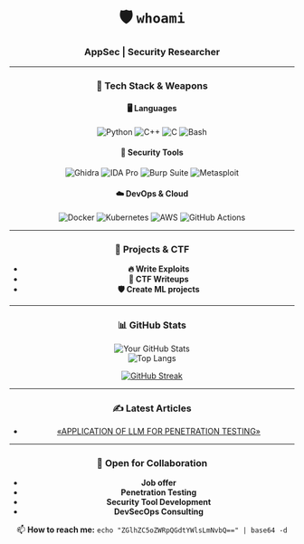 <div align="center">
  
# 🛡️ `whoami`  
### **AppSec | Security Researcher**  

---

### 🔧 **Tech Stack & Weapons**  
#### **🖥️ Languages**  
![Python](https://img.shields.io/badge/Python-3776AB?style=flat&logo=python&logoColor=white)
![C++](https://img.shields.io/badge/C++-00599C?style=flat&logo=c%2B%2B&logoColor=white)
![C](https://img.shields.io/badge/C-A8B9CC?style=flat&logo=c&logoColor=black)
![Bash](https://img.shields.io/badge/Bash-4EAA25?style=flat&logo=gnu-bash&logoColor=white)

#### **🔐 Security Tools**  
![Ghidra](https://img.shields.io/badge/Ghidra-00ADD8?style=flat&logo=data:image/svg+xml;base64,...)
![IDA Pro](https://img.shields.io/badge/IDA_Pro-FF6C37?style=flat)
![Burp Suite](https://img.shields.io/badge/Burp_Suite-FF6C37?style=flat)
![Metasploit](https://img.shields.io/badge/Metasploit-EA2D2D?style=flat)

#### **☁️ DevOps & Cloud**  
![Docker](https://img.shields.io/badge/Docker-2496ED?style=flat&logo=docker&logoColor=white)
![Kubernetes](https://img.shields.io/badge/Kubernetes-326CE5?style=flat&logo=kubernetes&logoColor=white)
![AWS](https://img.shields.io/badge/AWS-232F3E?style=flat&logo=amazon-aws&logoColor=white)
![GitHub Actions](https://img.shields.io/badge/GitHub_Actions-2088FF?style=flat&logo=github-actions&logoColor=white)

---

### 🚀 **Projects & CTF**  
- **🔥 Write Exploits**   
- **📝 CTF Writeups**   
- **🛡️ Create ML projects**   

---

### 📊 **GitHub Stats**  
<div align="center">
  
![Your GitHub Stats](https://github-readme-stats.vercel.app/api?username=yourusername&show_icons=true&theme=radical&hide_border=true&count_private=true)  
![Top Langs](https://github-readme-stats.vercel.app/api/top-langs/?username=yourusername&layout=compact&theme=radical&hide_border=true)  

[![GitHub Streak](https://streak-stats.demolab.com?user=yourusername&theme=radical&hide_border=true)](https://git.io/streak-stats)  

</div>

---

### ✍️ **Latest Articles**   
- [«APPLICATION OF LLM FOR PENETRATION TESTING»](https://elibrary.ru/item.asp?id=68550299)  


---

### 🤝 **Open for Collaboration**
- **Job offer**
- **Penetration Testing**  
- **Security Tool Development**  
- **DevSecOps Consulting**   

📫 **How to reach me:** `echo "ZGlhZC5oZWRpQGdtYWlsLmNvbQ==" | base64 -d`  


